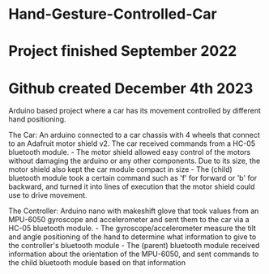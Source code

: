 # Hand-Gesture-Controlled-Car
# Project finished September 2022
# Github created December 4th 2023
Arduino based project where a car has its movement controlled by different hand positioning.

The Car:
An arduino connected to a car chassis with 4 wheels that connect to an Adafruit motor shield v2. The car received commands from a HC-05 bluetooth module.
    - The motor shield allowed easy control of the motors without damaging the arduino or any other components. Due to its size, the motor shield also kept the car module compact in size
    - The (child) bluetooth module took a certain command such as 'f' for forward or 'b' for backward, and turned it into lines of execution that the motor shield could use to drive movement.

The Controller:
Arduino nano with makeshift glove that took values from an MPU-6050 gyroscope and accelerometer and sent them to the car via a HC-05 bluetooth module.
    - The gyroscope/accelerometer measure the tilt and angle positioning of the hand to determine what information to give to the controller's bluetooth module
    - The (parent) bluetooth module received information about the orientation of the MPU-6050, and sent commands to the child bluetooth module based on that information


